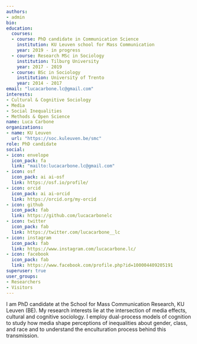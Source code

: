 ```yaml
---
authors:
- admin
bio: 
education:
  courses:
  - course: PhD candidate in Communication Science
    institution: KU Leuven school for Mass Communication
    year: 2019 - in progress
  - course: Research MSc in Sociology
    institution: Tilburg University
    year: 2017 - 2019
  - course: BSc in Sociology
    institution: University of Trento
    year: 2014 - 2017
email: "lucacarbone.lc@gmail.com"
interests:
- Cultural & Cognitive Sociology
- Media
- Social Inequalities
- Methods & Open Science
name: Luca Carbone
organizations:
- name: KU Leuven
  url: "https://soc.kuleuven.be/smc"
role: PhD candidate
social:
- icon: envelope
  icon_pack: fa
  link: "mailto:lucacarbone.lc@gmail.com"
- icon: osf
  icon_pack: ai ai-osf
  link: https://osf.io/profile/
- icon: orcid
  icon_pack: ai ai-orcid
  link: https://orcid.org/my-orcid
- icon: github
  icon_pack: fab
  link: https://github.com/lucacarbonelc
- icon: twitter
  icon_pack: fab
  link: https://twitter.com/lucacarbone__lc
- icon: instagram
  icon_pack: fab
  link: https://www.instagram.com/lucacarbone.lc/
- icon: facebook
  icon_pack: fab
  link: https://www.facebook.com/profile.php?id=100004409205191
superuser: true
user_groups:
- Researchers
- Visitors
---
```


I am PhD candidate at the School for Mass Communication Research, KU Leuven (BE). My research interests lie at the intersection of media effects, cultural and cognitive sociology. I employ dual-process models of cognition to study how media shape perceptions of inequalities about gender, class, and race and to understand the enculturation process behind this transmission.
